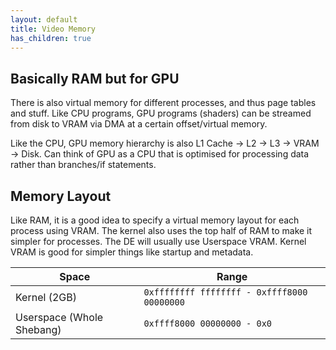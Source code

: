 ```yaml
---
layout: default
title: Video Memory
has_children: true
---
```

## Basically RAM but for GPU
There is also virtual memory for different processes, and thus page tables and stuff. Like CPU programs, GPU programs (shaders) can be streamed from disk to VRAM via DMA at a certain offset/virtual memory.

Like the CPU, GPU memory hierarchy is also L1 Cache -> L2 -> L3 -> VRAM -> Disk. Can think of GPU as a CPU that is optimised for processing data rather than branches/if statements.

## Memory Layout
Like RAM, it is a good idea to specify a virtual memory layout for each process using VRAM.
The kernel also uses the top half of RAM to make it simpler for processes. The DE will usually use Userspace VRAM. Kernel VRAM is good for simpler things like startup and metadata.

| Space | Range |
| --- | ----------- |
| Kernel (2GB)| `0xffffffff ffffffff - 0xffff8000 00000000` |
| Userspace (Whole Shebang) | `0xffff8000 00000000 - 0x0` |

